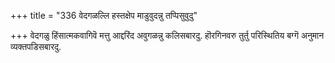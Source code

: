 +++
title = "336 वेदगळल्लि हस्तक्षेप माडुवुदन्नु तप्पिसुवुदु"

+++
वेदगळु हिंसात्मकवागिवॆ मत्तु आद्दरिंद अवुगळन्नु कलिसबारदु. हॊरगिनवरु तुर्तु परिस्थितिय बग्गॆ अनुमान व्यक्तपडिसबारदु.

